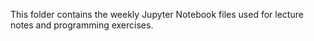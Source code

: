 This folder contains the weekly Jupyter Notebook files used for lecture notes and programming exercises.
